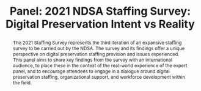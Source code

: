 ---
abstract: The 2021 Staffing Survey represents the third iteration of an expansive
  staffing survey to be carried out by the NDSA. The survey and its findings offer
  a unique perspective on digital preservation staffing provision and issues experienced.
  This panel aims to share key findings from the survey with an international audience,
  to place these in the context of the real-world experience of the expert panel,
  and to encourage attendees to engage in a dialogue around digital preservation staffing,
  organizational support, and workforce development within the field.
creators:
- Work, Lauren
date: null
document_url: https://az659834.vo.msecnd.net/eventsairwesteuprod/production-inconference-public/38cca09ecdf740ecaf710fd519710f04
grand_parent: iPRES
institutions:
- University Of Virginia
keywords:
- staffing
- organization
- resources
- skills
- training<br />
landing_page_url: null
language: eng
layout: publication
license: CC-BY 4.0 International
notes_url: null
parent: iPRES 2022
presentation_url: null
size: null
source_name: iPRES
title: 'Panel: 2021 NDSA Staffing Survey: Digital Preservation Intent vs Reality'
type: panel
year: 2022
---
